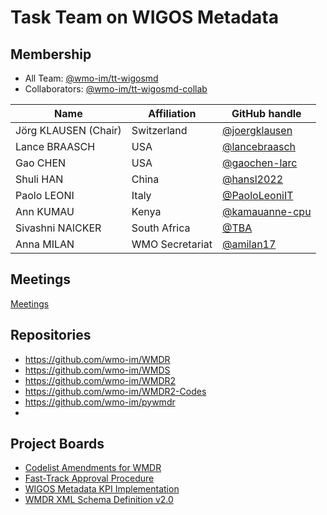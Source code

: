 # Task Team on WIGOS Metadata

## Membership
* All Team: [@wmo-im/tt-wigosmd](https://github.com/orgs/wmo-im/teams/tt-wigosmd)
* Collaborators: [@wmo-im/tt-wigosmd-collab](https://github.com/orgs/wmo-im/teams/tt-wigosmd-collab)

|Name | Affiliation | GitHub handle |
|---|---|---|
|Jörg	KLAUSEN (Chair)|Switzerland|[@joergklausen](https://github.com/joergklausen) 
|Lance BRAASCH|USA|[@lancebraasch](https://github.com/lancebraasch)
|Gao CHEN|USA|[@gaochen-larc](https://github.com/gaochen-larc)
|Shuli HAN|China|[@hansl2022](https://github.com/hansl2022)
|Paolo LEONI|Italy|[@PaoloLeoniIT](https://github.com/PaoloLeoniIT)
|Ann KUMAU |Kenya|[@kamauanne-cpu](https://github.com/kamauanne-cpu)
|Sivashni NAICKER	|South Africa|[@TBA](https://github.com/TBA)
|Anna MILAN|WMO Secretariat|[@amilan17](https://github.com/orgs/amilan17)

## Meetings
[Meetings](https://github.com/wmo-im/tt-wigosmd/wiki/Meetings)

## Repositories
*   https://github.com/wmo-im/WMDR
*   https://github.com/wmo-im/WMDS
*   https://github.com/wmo-im/WMDR2
*   https://github.com/wmo-im/WMDR2-Codes
*   https://github.com/wmo-im/pywmdr
*   
## Project Boards
* [Codelist Amendments for WMDR](https://github.com/orgs/wmo-im/projects/55)
* [Fast-Track Approval Procedure](https://github.com/orgs/wmo-im/projects/25)
* [WIGOS Metadata KPI Implementation](https://github.com/wmo-im/wmdr/projects/3)
* [WMDR XML Schema Definition v2.0](https://github.com/wmo-im/wmdr/projects/1)
